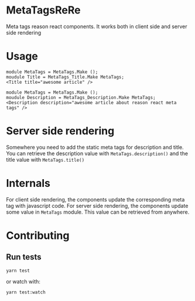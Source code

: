 # MetaTagsReRe
Meta tags reason react components.
It works both in client side and server side rendering



# Usage
```
module MetaTags = MetaTags.Make ();
moudule Title = MetaTags_Title.Make MetaTags;
<Title title="awesome article" />
```

```
module MetaTags = MetaTags.Make ();
moudule Description = MetaTags_Description.Make MetaTags;
<Description description="awesome article about reason react meta tags" />
```

# Server side rendering

Somewhere you need to add the static meta tags for description and title.
You can retrieve the description value with `MetaTags.description()` and the title value with `MetaTags.title()`

# Internals

For client side rendering, the components update the corresponding meta tag with javascript code.
For server side rendering, the components update some value in `MetaTags` module. This value can be retrieved from anywhere.


# Contributing

## Run tests
```
yarn test
```

or watch with:
```
yarn test:watch
```
